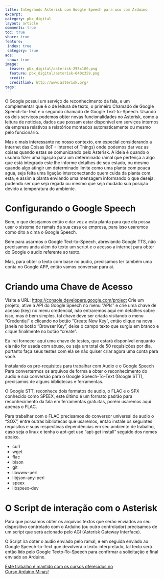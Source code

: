 ```yaml
---
title: Integrando Asterisk com Google Speech para uso com Arduino
excerpt: 
category: pbx_digital
layout: article
comments: true
toc: true
share: true
feature:
 index: true
 category: true
ads: 
 show: true
image:
  teaser: pbx_digital/asterisk-255x180.png
  feature: pbx_digital/asterisk-640x359.png
  credit: 
  creditlink: http://www.asterisk.org/
tags:
---
```

O Google possui um serviço de reconhecimento da fala, e um complementar que é o de leitura de texto, o primeiro Chamado de Google Speech-to-Text e o segundo chamado de Google Text-to-Speech. Usando os dois serviços podemos obter novas funcionalidades no Asterisk, como a leitura de noticias, dados que possam estar disponível em serviços internos da empresa relativos a relatórios montados automaticamente ou mesmo pelo funcionário.

Mas o mais interessante no nosso contexto, em especial considerando a Internet das Coisas (IoT - Internet of Things) onde podemos dar voz as coisas quando estas se comunicando pelo Asterisk. A ideia é quando o usuário fizer uma ligação para um determinado ramal que pertença a algo que está integrado este lhe informe detalhes de seu estado, ou mesmo quando algo atingir um determinado limite como uma planta com pouca agua, seja feita uma ligação interconectando quem cuida da planta com esta, e assim a planta enviando uma mensagem informando o que deseja, podendo ser que seja regada ou mesmo que seja mudado sua posição devido a temperatura do ambiente.

# Configurando o Google Speech
Bem, o que desejamos então e dar voz a esta planta para que ela possa usar o sistema de ramais da sua casa ou empresa, para isso usaremos como dito a cima o Google Speech.

Bem para usarmos o Google Text-to-Speech, abreviando Google TTS, não precisamos anda além do texto um script e o acesso a internet para obter do Google o audio referente ao texto.

Mas, para obter o texto com base no audio, precisamos ter também uma conta no Google APP, então vamos conversar para ai.

# Criando uma Chave de Acesso
Visite a URL: https://console.developers.google.com/project
Crie um projeto, ative a API do Google Speech no menu “APIs” e crie uma chave de acesso (key) no menu credencial, não entraremos aqui em detalhes sobre isso, mas é bem simples, tal chave deve ser criada visitando o menu “Credential” e clicando no botão “Create New Key”, então clique na nova janela no botão “Browser Key”, deixe o campo texto que surgiu em branco e clique finalmente no botão “create”.

Eu irei fornecer aqui uma chave de testes, que estará disponível enquanto ela não for usada com abuso, ou seja um total de 50 requisições por dia, portanto faça seus testes com ela se não quiser criar agora uma conta para você.

Instalando os pré-requisitos para trabalhar com Audio e o Google Speech
Para convertermos os arquivos de forma a obter o reconhecimento do audio e sua conversão para o Google Speech-To-Text (Google STT), precisamos de alguns bibliotecas e ferramentas.

O Google STT, reconhece dois formatos de audio, o FLAC e o SPX conhecido como SPEEX, este último é um formato padrão para reconhecimento da fala em ferramentas gratuitas, porém usaremos aqui apenas o FLAC.

Para trabalhar com o FLAC precisamos do conversor universal de audio o “SOX”,  entre outras bibliotecas que usaremos, então instale os seguintes requisitos e suas respectivas dependências em seu ambiente de trabalho, caso seja o linux e tenha o apt-get use “apt-get install” seguido dos nomes abaixo.

 * curl
 * wget
 * flac
 * bison
 * git
 * libwww-perl
 * libjson-any-perl
 * speex
 * libspeex-dev

# O Script de interação com o Asterisk
Para que possamos obter os arquivos textos que serão enviados ao seu dispositivo controlado com o Arduino (ou outro controlador) precisamos de um script que será acionado pelo AGI (Asterisk Gateway Interface).

O Script ira obter o audio enviado pelo ramal, e em seguida enviado ao Google Speech-to-Text que devolverá o texto interpretado, tal texto será então lido pelo Google Texto-To-Speech para confirmar a solicitação e final enviado ao Arduino.

<a href="/cursoarduino/" class="btn-success">Este trabalho é mantido com os cursos oferecidos no <br />
Curso Arduino Minas!</a>
